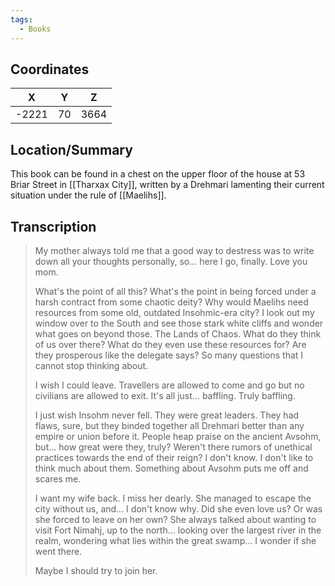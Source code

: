 ```yaml
---
tags:
  - Books
---
```


## Coordinates
| **X** | **Y** | **Z** |
| :---: | :---: | :---: |
| -2221 |  70   | 3664  |

## Location/Summary
This book can be found in a chest on the upper floor of the house at 53 Briar Street in [[Tharxax City]], written by a Drehmari lamenting their current situation under the rule of [[Maelihs]].

## Transcription
> My mother always told me that a good way to destress was to write down all your thoughts personally, so... here I go, finally. Love you mom.
>
> What's the point of all this? What's the point in being forced under a harsh contract from some chaotic deity? Why would Maelihs need resources from some old, outdated Insohmic-era city? I look out my window over to the South and see those stark white cliffs and wonder what goes on beyond those. The Lands of Chaos. What do they think of us over there? What do they even use these resources for? Are they prosperous like the delegate says? So many questions that I cannot stop thinking about.
>
> I wish I could leave. Travellers are allowed to come and go but no civilians are allowed to exit. It's all just... baffling. Truly baffling.
>
> I just wish Insohm never fell. They were great leaders. They had flaws, sure, but they binded together all Drehmari better than any empire or union before it. People heap praise on the ancient Avsohm, but... how great were they, truly? Weren't there rumors of unethical practices towards the end of their reign? I don't know. I don't like to think much about them. Something about Avsohm puts me off and scares me.
>
> I want my wife back. I miss her dearly. She managed to escape the city without us, and... I don't know why. Did she even love us? Or was she forced to leave on her own? She always talked about wanting to visit Fort Nimahj, up to the north... looking over the largest river in the realm, wondering what lies within the great swamp... I wonder if she went there.
>
> Maybe I should try to join her.



